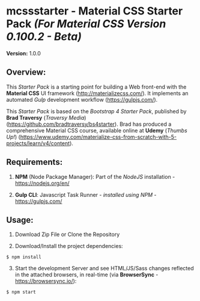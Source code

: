 # **mcssstarter** - Material CSS Starter Pack *(For Material CSS Version 0.100.2 - Beta)*

**Version:** 1.0.0
## Overview:
This *Starter Pack* is a starting point for building a Web front-end with the **Material CSS** UI framework (http://materializecss.com/). It implements an automated *Gulp* development workflow (https://gulpjs.com/).

This *Starter Pack* is based on the *Bootstrap 4 Starter Pack*, published by **Brad Traversy** (*Traversy Media*) (https://github.com/bradtraversy/bs4starter). Brad has produced a comprehensive Material CSS course, available online at **Udemy** (*Thumbs Up!*) (https://www.udemy.com/materialize-css-from-scratch-with-5-projects/learn/v4/content).

## Requirements:

1. **NPM** (Node Package Manager): Part of the *NodeJS* installation - https://nodejs.org/en/

2. **Gulp CLI**: Javascript Task Runner - *installed using NPM* - https://gulpjs.com/

## Usage:

1. Download Zip File or Clone the Repository

2. Download/Install the project dependencies:
```
$ npm install
```

3. Start the development Server and see HTML/JS/Sass changes reflected in the attached browsers, in real-time (via **BrowserSync** - https://browsersync.io/):
```
$ npm start
```
